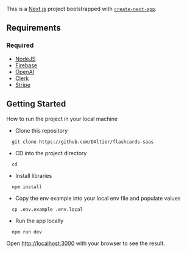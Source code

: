 This is a [Next.js](https://nextjs.org/) project bootstrapped with [`create-next-app`](https://github.com/vercel/next.js/tree/canary/packages/create-next-app).

## Requirements

### Required

- [NodeJS](https://nodejs.org/en/download/package-manager)
- [Firebase](https://console.firebase.google.com/u/0/)
- [OpenAI](https://platform.openai.com/api-keys)
- [Clerk](https://dashboard.clerk.com/)
- [Stripe](https://dashboard.stripe.com/test/apikeys)

## Getting Started

How to run the project in your local machine

- Clone this repository

```shell
  git clone https://github.com/DAltier/flashcards-saas
```

- CD into the project directory

```shell
  cd
```

- Install libraries

```shell
  npm install
```

- Copy the env example into your local env file and populate values

```shell
  cp .env.example .env.local
```

- Run the app locally

```shell
  npm run dev
```

Open [http://localhost:3000](http://localhost:3000) with your browser to see the result.

